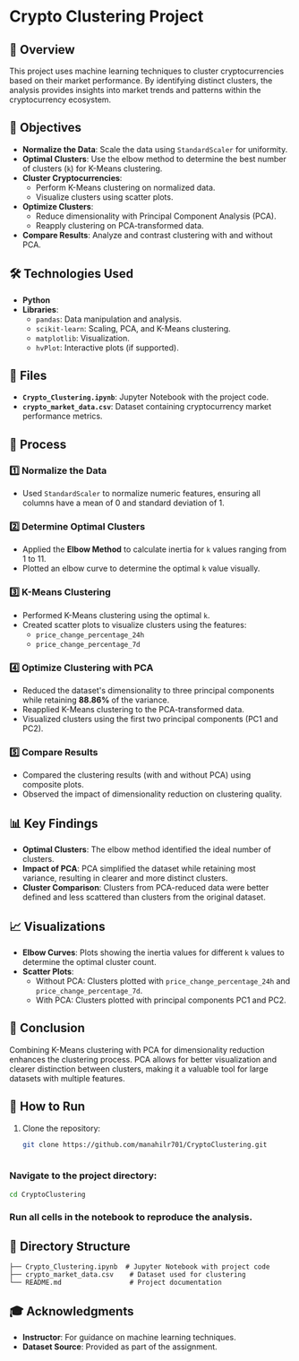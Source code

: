 # Crypto Clustering Project

## 📖 Overview
This project uses machine learning techniques to cluster cryptocurrencies based on their market performance. By identifying distinct clusters, the analysis provides insights into market trends and patterns within the cryptocurrency ecosystem.

## 🎯 Objectives
- **Normalize the Data**: Scale the data using `StandardScaler` for uniformity.
- **Optimal Clusters**: Use the elbow method to determine the best number of clusters (`k`) for K-Means clustering.
- **Cluster Cryptocurrencies**:
  - Perform K-Means clustering on normalized data.
  - Visualize clusters using scatter plots.
- **Optimize Clusters**:
  - Reduce dimensionality with Principal Component Analysis (PCA).
  - Reapply clustering on PCA-transformed data.
- **Compare Results**: Analyze and contrast clustering with and without PCA.

## 🛠️ Technologies Used
- **Python**
- **Libraries**:
  - `pandas`: Data manipulation and analysis.
  - `scikit-learn`: Scaling, PCA, and K-Means clustering.
  - `matplotlib`: Visualization.
  - `hvPlot`: Interactive plots (if supported).

## 📁 Files
- **`Crypto_Clustering.ipynb`**: Jupyter Notebook with the project code.
- **`crypto_market_data.csv`**: Dataset containing cryptocurrency market performance metrics.

## 🚀 Process

### 1️⃣ Normalize the Data
- Used `StandardScaler` to normalize numeric features, ensuring all columns have a mean of 0 and standard deviation of 1.

### 2️⃣ Determine Optimal Clusters
- Applied the **Elbow Method** to calculate inertia for `k` values ranging from 1 to 11.
- Plotted an elbow curve to determine the optimal `k` value visually.

### 3️⃣ K-Means Clustering
- Performed K-Means clustering using the optimal `k`.
- Created scatter plots to visualize clusters using the features:
  - `price_change_percentage_24h`
  - `price_change_percentage_7d`

### 4️⃣ Optimize Clustering with PCA
- Reduced the dataset's dimensionality to three principal components while retaining **88.86%** of the variance.
- Reapplied K-Means clustering to the PCA-transformed data.
- Visualized clusters using the first two principal components (PC1 and PC2).

### 5️⃣ Compare Results
- Compared the clustering results (with and without PCA) using composite plots.
- Observed the impact of dimensionality reduction on clustering quality.

## 📊 Key Findings
- **Optimal Clusters**: The elbow method identified the ideal number of clusters.
- **Impact of PCA**: PCA simplified the dataset while retaining most variance, resulting in clearer and more distinct clusters.
- **Cluster Comparison**: Clusters from PCA-reduced data were better defined and less scattered than clusters from the original dataset.

## 📈 Visualizations
- **Elbow Curves**: Plots showing the inertia values for different `k` values to determine the optimal cluster count.
- **Scatter Plots**:
  - Without PCA: Clusters plotted with `price_change_percentage_24h` and `price_change_percentage_7d`.
  - With PCA: Clusters plotted with principal components PC1 and PC2.

## 📝 Conclusion
Combining K-Means clustering with PCA for dimensionality reduction enhances the clustering process. PCA allows for better visualization and clearer distinction between clusters, making it a valuable tool for large datasets with multiple features.

## 🔧 How to Run
1. Clone the repository:
   ```bash
   git clone https://github.com/manahilr701/CryptoClustering.git
  
### Navigate to the project directory:
```bash
cd CryptoClustering
```
### Run all cells in the notebook to reproduce the analysis.

## 📂 Directory Structure
```plaintext
├── Crypto_Clustering.ipynb  # Jupyter Notebook with project code
├── crypto_market_data.csv    # Dataset used for clustering
└── README.md                 # Project documentation
```
##  🎓 Acknowledgments
- **Instructor**: For guidance on machine learning techniques.
- **Dataset Source**: Provided as part of the assignment.

